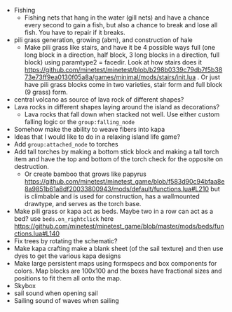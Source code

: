 * Fishing
  * Fishing nets that hang in the water (gill nets) and have a chance every second to gain a fish, but also a chance to break and lose all fish. You have to repair if it breaks.
* pili grass generation, growing (abm), and construction of hale
  * Make pili grass like stairs, and have it be 4 possible ways full (one long block in a direction, half block, 3 long blocks in a direction, full block) using paramtype2 = facedir. Look at how stairs does it https://github.com/minetest/minetest/blob/b298b0339c79db7f5b3873e73ff9ea0130f05a8a/games/minimal/mods/stairs/init.lua . Or just have pili grass blocks come in two varieties, stair form and full block (9 grass) form.
* central volcano as source of lava rock of different shapes?
* Lava rocks in different shapes laying around the island as decorations?
  * Lava rocks that fall down when stacked not well. Use either custom falling logic or the `group:falling_node`
* Somehow make the ability to weave fibers into kapa
* Ideas that I would like to do in a relaxing island life game?
* Add `group:attached_node` to torches
* Add tall torches by making a bottom stick block and making a tall torch item and have the top and bottom of the torch check for the opposite on destruction.
  * Or create bamboo that grows like papyrus https://github.com/minetest/minetest_game/blob/f583d90c94bfaa8e8a9851b61a8df20033800943/mods/default/functions.lua#L210 but is climbable and is used for construction, has a wallmounted drawtype, and serves as the torch base.
* Make pili grass or kapa act as beds. Maybe two in a row can act as a bed? use `beds.on_rightclick` here https://github.com/minetest/minetest_game/blob/master/mods/beds/functions.lua#L140
* Fix trees by rotating the schematic?
* Make kapa crafting make a blank sheet (of the sail texture) and then use dyes to get the various kapa designs
* Make large persistent maps using formspecs and box components for colors. Map blocks are 100x100 and the boxes have fractional sizes and positions to fit them all onto the map.
* Skybox
* sail sound when opening sail
* Sailing sound of waves when sailing